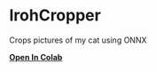# IrohCropper
Crops pictures of my cat using ONNX


[**Open In Colab**](https://colab.research.google.com/github/why-does-ie-still-exist/IrohCropper/blob/master/IrohCropper.ipynb)
